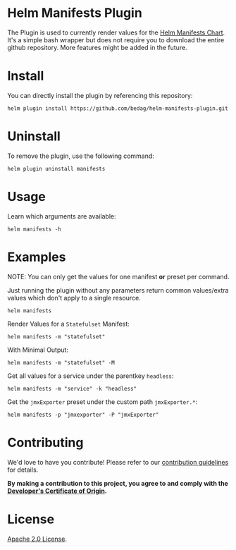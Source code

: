 # Helm Manifests Plugin

The Plugin is used to currently render values for the [Helm Manifests Chart](https://github.com/bedag/helm-charts/tree/master/charts/manifests). It's a simple bash wrapper but does not require you to download the entire github repository. More features might be added in the future.

# Install

You can directly install the plugin by referencing this repository:

```
helm plugin install https://github.com/bedag/helm-manifests-plugin.git
```

# Uninstall

To remove the plugin, use the following command:

```
helm plugin uninstall manifests
```

# Usage

Learn which arguments are available:

```
helm manifests -h
```

# Examples

NOTE: You can only get the values for one manifest **or** preset per command.

Just running the plugin without any parameters return common values/extra values which don't apply to a single resource.

```
helm manifests
```

Render Values for a `Statefulset` Manifest:

```
helm manifests -m "statefulset"
```

With Minimal Output:

```
helm manifests -m "statefulset" -M
```

Get all values for a service under the parentkey `headless`:

```
helm manifests -m "service" -k "headless"
```

Get the `jmxExporter` preset under the custom path `jmxExporter.*`:

```
helm manifests -p "jmxexporter" -P "jmxExporter"
```

# Contributing

We'd love to have you contribute! Please refer to our [contribution guidelines](CONTRIBUTING.md) for details.

**By making a contribution to this project, you agree to and comply with the
[Developer's Certificate of Origin](./DCO).**

# License

[Apache 2.0 License](./LICENSE).
